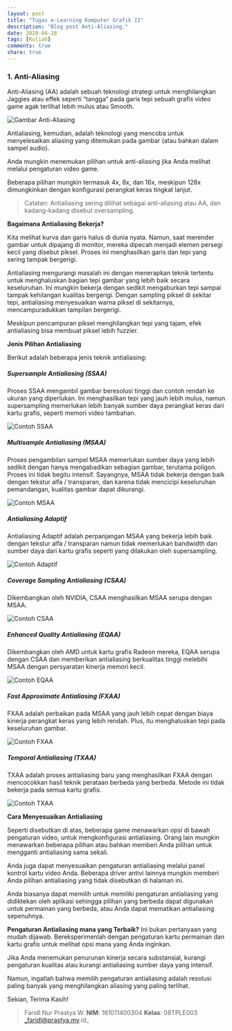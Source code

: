 ```yaml
---
layout: post
title: "Tugas e-Learning Komputer Grafik II"
description: "Blog post Anti-Aliasing."
date: 2020-04-28
tags: [Kuliah]
comments: true
share: true
---
```


### 1. Anti-Aliasing

Anti-Aliasing (AA) adalah sebuah teknologi strategi untuk menghilangkan Jaggies atau effek seperti “tangga” pada garis tepi sebuah grafis video game agak terlihat lebih mulus atau Smooth.

![Gambar Anti-Aliasing](http://blog.ki2naiver.id/images/komgraf/a.jpg "Gambar Anti-Aliasing")

Antialiasing, kemudian, adalah teknologi yang mencoba untuk menyelesaikan aliasing yang ditemukan pada gambar (atau bahkan dalam sampel audio).

Anda mungkin menemukan pilihan untuk anti-aliasing jika Anda melihat melalui pengaturan video game.

Beberapa pilihan mungkin termasuk 4x, 8x, dan 16x, meskipun 128x dimungkinkan dengan konfigurasi perangkat keras tingkat lanjut.

> Catatan: Antialiasing sering dilihat sebagai anti-aliasing atau AA, dan kadang-kadang disebut oversampling.

**Bagaimana Antialiasing Bekerja?**

Kita melihat kurva dan garis halus di dunia nyata. Namun, saat merender gambar untuk dipajang di monitor, mereka dipecah menjadi elemen persegi kecil yang disebut piksel. Proses ini menghasilkan garis dan tepi yang sering tampak bergerigi.

Antialiasing mengurangi masalah ini dengan menerapkan teknik tertentu untuk menghaluskan bagian tepi gambar yang lebih baik secara keseluruhan. Ini mungkin bekerja dengan sedikit mengaburkan tepi sampai tampak kehilangan kualitas bergerigi. Dengan sampling piksel di sekitar tepi, antialiasing menyesuaikan warna piksel di sekitarnya, mencampuradukkan tampilan bergerigi.

Meskipun pencampuran piksel menghilangkan tepi yang tajam, efek antialiasing bisa membuat piksel lebih fuzzier.

**Jenis Pilihan Antialiasing**

Berikut adalah beberapa jenis teknik antialiasing:

##### Supersample Antialiasing (SSAA)

Proses SSAA mengambil gambar beresolusi tinggi dan contoh rendah ke ukuran yang diperlukan. Ini menghasilkan tepi yang jauh lebih mulus, namun supersampling memerlukan lebih banyak sumber daya perangkat keras dari kartu grafis, seperti memori video tambahan.

![Contoh SSAA](http://blog.ki2naiver.id/images/komgraf/b.png "Contoh SSAA")

##### Multisample Antialiasing (MSAA)

Proses pengambilan sampel MSAA memerlukan sumber daya yang lebih sedikit dengan hanya mengabadikan sebagian gambar, terutama poligon. Proses ini tidak begitu intensif. Sayangnya, MSAA tidak bekerja dengan baik dengan tekstur alfa / transparan, dan karena tidak mencicipi keseluruhan pemandangan, kualitas gambar dapat dikurangi.

![Contoh MSAA](http://blog.ki2naiver.id/images/komgraf/c.png "Contoh MSAA")

##### Antialiasing Adaptif

Antialiasing Adaptif adalah perpanjangan MSAA yang bekerja lebih baik dengan tekstur alfa / transparan namun tidak memerlukan bandwidth dan sumber daya dari kartu grafis seperti yang dilakukan oleh supersampling.

![Contoh Adaptif](http://blog.ki2naiver.id/images/komgraf/d.jpg "Contoh Adaptif")

##### Coverage Sampling Antialiasing (CSAA)

Dikembangkan oleh NVIDIA, CSAA menghasilkan MSAA serupa dengan MSAA.

![Contoh CSAA](http://blog.ki2naiver.id/images/komgraf/e.png "Contoh CSAA")

##### Enhanced Quality Antialiasing (EQAA)

Dikembangkan oleh AMD untuk kartu grafis Radeon mereka, EQAA serupa dengan CSAA dan memberikan antialiasing berkualitas tinggi melebihi MSAA dengan persyaratan kinerja memori kecil.

![Contoh EQAA](http://blog.ki2naiver.id/images/komgraf/f.jpg "Contoh EQAA")

##### Fast Approximate Antialiasing (FXAA)

FXAA adalah perbaikan pada MSAA yang jauh lebih cepat dengan biaya kinerja perangkat keras yang lebih rendah. Plus, itu menghaluskan tepi pada keseluruhan gambar.

![Contoh FXAA](http://blog.ki2naiver.id/images/komgraf/g.jpg "Contoh FXAA")

##### Temporal Antialiasing (TXAA)

TXAA adalah proses antialiasing baru yang menghasilkan FXAA dengan mencocokkan hasil teknik perataan berbeda yang berbeda. Metode ini tidak bekerja pada semua kartu grafis.

![Contoh TXAA](http://blog.ki2naiver.id/images/komgraf/h.png "Contoh TXAA")

**Cara Menyesuaikan Antialiasing**

Seperti disebutkan di atas, beberapa game menawarkan opsi di bawah pengaturan video, untuk mengkonfigurasi antialiasing. Orang lain mungkin menawarkan beberapa pilihan atau bahkan memberi Anda pilihan untuk mengganti antialiasing sama sekali.

Anda juga dapat menyesuaikan pengaturan antialiasing melalui panel kontrol kartu video Anda. Beberapa driver antivi lainnya mungkin memberi Anda pilihan antialiasing yang tidak disebutkan di halaman ini.

Anda biasanya dapat memilih untuk memiliki pengaturan antialiasing yang didiktekan oleh aplikasi sehingga pilihan yang berbeda dapat digunakan untuk permainan yang berbeda, atau Anda dapat mematikan antialiasing sepenuhnya.

**Pengaturan Antialiasing mana yang Terbaik?**
Ini bukan pertanyaan yang mudah dijawab. Bereksperimenlah dengan pengaturan kartu permainan dan kartu grafis untuk melihat opsi mana yang Anda inginkan.

Jika Anda menemukan penurunan kinerja secara substansial, kurangi pengaturan kualitas atau kurangi antialiasing sumber daya yang intensif.

Namun, ingatlah bahwa memilih pengaturan antialiasing adalah resolusi paling banyak yang menghilangkan aliasing yang paling terlihat.

Sekian, Terima Kasih!

> Faridl Nur Prastya W.
> **NIM**: 161011400304
> **Kelas**: 08TPLE003
> _faridl@prastya.my.id_
